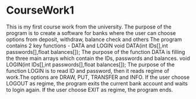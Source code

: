 # CourseWork1
 This is my first course work from the university. The purpose of the program is to create a software for banks where the user can choose options from deposit, withdraw, balance check and others
 The program contains 2 key functions - DATA and LOGIN
 void DATA(int IDs[],int passwords[],float balances[]);
 The purpose of the function DATA is filling the three main arrays which contain the IDs, passwords and balances.
 void LOGIN(int IDs[],int passwords[],float balances[]);
 The purpose of the function LOGIN is to read ID and password, then it reads regime of work.The options are  DRAW, PUT, TRANSFER and INFO.
 If the user choose LOGOUT as regime, the program exits the current bank account and waits to login again. If the user choose EXIT as regime, the program ends.

